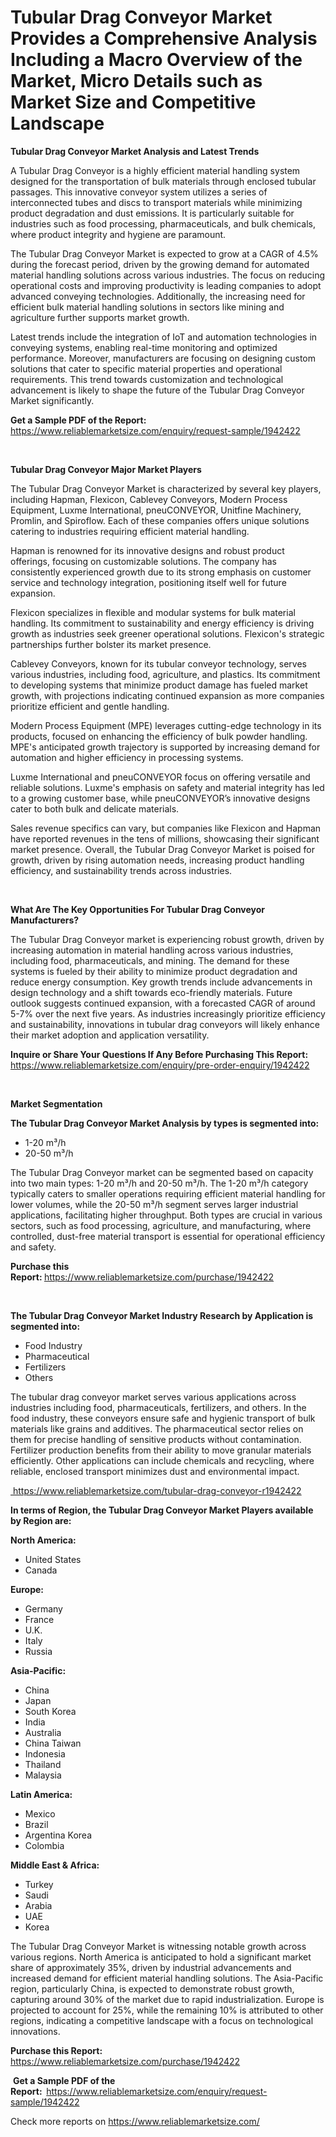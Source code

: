 <p><h1>Tubular Drag Conveyor Market Provides a Comprehensive Analysis Including a Macro Overview of the Market, Micro Details such as Market Size and Competitive Landscape</h1></p><p><strong>Tubular Drag Conveyor Market Analysis and Latest Trends</strong></p>
<p><p>A Tubular Drag Conveyor is a highly efficient material handling system designed for the transportation of bulk materials through enclosed tubular passages. This innovative conveyor system utilizes a series of interconnected tubes and discs to transport materials while minimizing product degradation and dust emissions. It is particularly suitable for industries such as food processing, pharmaceuticals, and bulk chemicals, where product integrity and hygiene are paramount.</p><p>The Tubular Drag Conveyor Market is expected to grow at a CAGR of 4.5% during the forecast period, driven by the growing demand for automated material handling solutions across various industries. The focus on reducing operational costs and improving productivity is leading companies to adopt advanced conveying technologies. Additionally, the increasing need for efficient bulk material handling solutions in sectors like mining and agriculture further supports market growth.</p><p>Latest trends include the integration of IoT and automation technologies in conveying systems, enabling real-time monitoring and optimized performance. Moreover, manufacturers are focusing on designing custom solutions that cater to specific material properties and operational requirements. This trend towards customization and technological advancement is likely to shape the future of the Tubular Drag Conveyor Market significantly.</p></p>
<p><strong>Get a Sample PDF of the Report:&nbsp;</strong> <a href="https://www.reliablemarketsize.com/enquiry/request-sample/1942422?utm_campaign=1197&utm_medium=2&utm_source=Github&utm_content=ia&utm_term=19022025&utm_id=tubular-drag-conveyor">https://www.reliablemarketsize.com/enquiry/request-sample/1942422</a></p>
<p>&nbsp;</p>
<p><strong>Tubular Drag Conveyor Major Market Players</strong></p>
<p><p>The Tubular Drag Conveyor Market is characterized by several key players, including Hapman, Flexicon, Cablevey Conveyors, Modern Process Equipment, Luxme International, pneuCONVEYOR, Unitfine Machinery, Promlin, and Spiroflow. Each of these companies offers unique solutions catering to industries requiring efficient material handling.</p><p>Hapman is renowned for its innovative designs and robust product offerings, focusing on customizable solutions. The company has consistently experienced growth due to its strong emphasis on customer service and technology integration, positioning itself well for future expansion.</p><p>Flexicon specializes in flexible and modular systems for bulk material handling. Its commitment to sustainability and energy efficiency is driving growth as industries seek greener operational solutions. Flexicon's strategic partnerships further bolster its market presence.</p><p>Cablevey Conveyors, known for its tubular conveyor technology, serves various industries, including food, agriculture, and plastics. Its commitment to developing systems that minimize product damage has fueled market growth, with projections indicating continued expansion as more companies prioritize efficient and gentle handling.</p><p>Modern Process Equipment (MPE) leverages cutting-edge technology in its products, focused on enhancing the efficiency of bulk powder handling. MPE's anticipated growth trajectory is supported by increasing demand for automation and higher efficiency in processing systems.</p><p>Luxme International and pneuCONVEYOR focus on offering versatile and reliable solutions. Luxme's emphasis on safety and material integrity has led to a growing customer base, while pneuCONVEYOR’s innovative designs cater to both bulk and delicate materials.</p><p>Sales revenue specifics can vary, but companies like Flexicon and Hapman have reported revenues in the tens of millions, showcasing their significant market presence. Overall, the Tubular Drag Conveyor Market is poised for growth, driven by rising automation needs, increasing product handling efficiency, and sustainability trends across industries.</p></p>
<p>&nbsp;</p>
<p><strong>What Are The Key Opportunities For Tubular Drag Conveyor Manufacturers?</strong></p>
<p><p>The Tubular Drag Conveyor market is experiencing robust growth, driven by increasing automation in material handling across various industries, including food, pharmaceuticals, and mining. The demand for these systems is fueled by their ability to minimize product degradation and reduce energy consumption. Key growth trends include advancements in design technology and a shift towards eco-friendly materials. Future outlook suggests continued expansion, with a forecasted CAGR of around 5-7% over the next five years. As industries increasingly prioritize efficiency and sustainability, innovations in tubular drag conveyors will likely enhance their market adoption and application versatility.</p></p>
<p><strong>Inquire or Share Your Questions If Any Before Purchasing This Report:</strong> <a href="https://www.reliablemarketsize.com/enquiry/pre-order-enquiry/1942422?utm_campaign=1197&utm_medium=2&utm_source=Github&utm_content=ia&utm_term=19022025&utm_id=tubular-drag-conveyor">https://www.reliablemarketsize.com/enquiry/pre-order-enquiry/1942422</a></p>
<p>&nbsp;</p>
<p><strong>Market Segmentation</strong></p>
<p><strong>The Tubular Drag Conveyor Market Analysis by types is segmented into:</strong></p>
<p><ul><li>1-20 m³/h</li><li>20-50 m³/h</li></ul></p>
<p><p>The Tubular Drag Conveyor market can be segmented based on capacity into two main types: 1-20 m³/h and 20-50 m³/h. The 1-20 m³/h category typically caters to smaller operations requiring efficient material handling for lower volumes, while the 20-50 m³/h segment serves larger industrial applications, facilitating higher throughput. Both types are crucial in various sectors, such as food processing, agriculture, and manufacturing, where controlled, dust-free material transport is essential for operational efficiency and safety.</p></p>
<p><strong>Purchase this Report:&nbsp;</strong><a href="https://www.reliablemarketsize.com/purchase/1942422?utm_campaign=1197&utm_medium=2&utm_source=Github&utm_content=ia&utm_term=19022025&utm_id=tubular-drag-conveyor">https://www.reliablemarketsize.com/purchase/1942422</a></p>
<p>&nbsp;</p>
<p><strong>The Tubular Drag Conveyor Market Industry Research by Application is segmented into:</strong></p>
<p><ul><li>Food Industry</li><li>Pharmaceutical</li><li>Fertilizers</li><li>Others</li></ul></p>
<p><p>The tubular drag conveyor market serves various applications across industries including food, pharmaceuticals, fertilizers, and others. In the food industry, these conveyors ensure safe and hygienic transport of bulk materials like grains and additives. The pharmaceutical sector relies on them for precise handling of sensitive products without contamination. Fertilizer production benefits from their ability to move granular materials efficiently. Other applications can include chemicals and recycling, where reliable, enclosed transport minimizes dust and environmental impact.</p></p>
<p><a href="https://www.reliablemarketsize.com/tubular-drag-conveyor-r1942422?utm_campaign=1197&utm_medium=2&utm_source=Github&utm_content=ia&utm_term=19022025&utm_id=tubular-drag-conveyor">&nbsp;https://www.reliablemarketsize.com/tubular-drag-conveyor-r1942422</a></p>
<p><strong>In terms of Region, the Tubular Drag Conveyor Market Players available by Region are:</strong></p>
<p>
    <p> <strong> North America: </strong>
        <ul>
            <li>United States</li>
            <li>Canada</li>
        </ul>
        </p> 
    <p> <strong> Europe: </strong>
        <ul>
            <li>Germany</li>
            <li>France</li>
            <li>U.K.</li>
            <li>Italy</li>
            <li>Russia</li>
        </ul>
        </p> 
    <p> <strong> Asia-Pacific: </strong>
        <ul>
            <li>China</li>
            <li>Japan</li>
            <li>South Korea</li>
            <li>India</li>
            <li>Australia</li>
            <li>China Taiwan</li>
            <li>Indonesia</li>
            <li>Thailand</li>
            <li>Malaysia</li>
        </ul>
        </p> 
    <p> <strong> Latin America: </strong>
        <ul>
            <li>Mexico</li>
            <li>Brazil</li>
            <li>Argentina Korea</li>
            <li>Colombia</li>
        </ul>
        </p> 
    <p> <strong> Middle East & Africa: </strong>
        <ul>
            <li>Turkey</li>
            <li>Saudi</li>
            <li>Arabia</li>
            <li>UAE</li>
            <li>Korea</li>
        </ul>
    </p>
    </p>
<p><p>The Tubular Drag Conveyor Market is witnessing notable growth across various regions. North America is anticipated to hold a significant market share of approximately 35%, driven by industrial advancements and increased demand for efficient material handling solutions. The Asia-Pacific region, particularly China, is expected to demonstrate robust growth, capturing around 30% of the market due to rapid industrialization. Europe is projected to account for 25%, while the remaining 10% is attributed to other regions, indicating a competitive landscape with a focus on technological innovations.</p></p>
<p><strong>Purchase this Report: </strong><a href="https://www.reliablemarketsize.com/purchase/1942422?utm_campaign=1197&utm_medium=2&utm_source=Github&utm_content=ia&utm_term=19022025&utm_id=tubular-drag-conveyor">https://www.reliablemarketsize.com/purchase/1942422</a></p>
<p>&nbsp;<strong>Get a Sample PDF of the Report:&nbsp;&nbsp;</strong><a href="https://www.reliablemarketsize.com/enquiry/request-sample/1942422?utm_campaign=1197&utm_medium=2&utm_source=Github&utm_content=ia&utm_term=19022025&utm_id=tubular-drag-conveyor">https://www.reliablemarketsize.com/enquiry/request-sample/1942422</a></p>
<p><strong></strong></p>
<p>Check more reports on <a href="https://www.reliablemarketsize.com/?utm_campaign=1197&utm_medium=2&utm_source=Github&utm_content=ia&utm_term=19022025&utm_id=tubular-drag-conveyor">https://www.reliablemarketsize.com/</a></p>